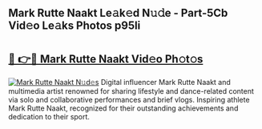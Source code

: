 ## Mark Rutte Naakt Le𝚊k𝚎d N𝚞𝚍e - Part-5Cb Vid𝚎o Le𝚊ks Photos p95Ii

# <h2><a href="http://fbatvu.evod.top/?m=Mark+Rutte+Naakt">🔗 👉🔴 Mark Rutte Naakt Vid𝚎o Ph𝚘t𝚘s</a></h2>

[![Mark Rutte Naakt N𝚞d𝚎s](https://i.imgur.com/8V9OHl7.gif)](http://fbatvu.evod.top/?m=Mark+Rutte+Naakt)
Digital influencer Mark Rutte Naakt and multimedia artist renowned for sharing lifestyle and dance-related content via solo and collaborative performances and brief vlogs. Inspiring athlete Mark Rutte Naakt, recognized for their outstanding achievements and dedication to their sport. 
